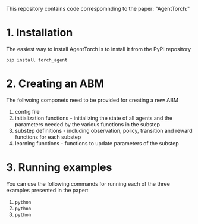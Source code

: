 This repository contains code correspomnding to the paper: "AgentTorch:"

# 1. Installation

The easiest way to install AgentTorch is to install it from the PyPI repository
```
pip install torch_agent
```

# 2. Creating an ABM
The follwoing componets need to be provided for creating a new ABM
1. config file
2. initialization functions - initializing the state of all agents and the parameters needed by the various functions in the substep
3. substep definitions - including observation, policy, transition and reward functions for each substep
4. learning functions - functions to update parameters of the substep

# 3. Running examples
You can use the following commands for running each of the three examples presented in the paper:

1. ```python ```
2. ```python ```
3. ```python ```
